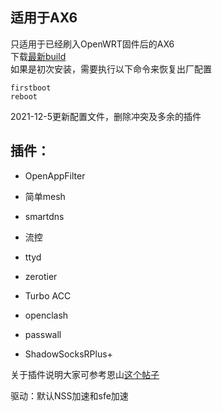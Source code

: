 ## 适用于AX6  
只适用于已经刷入OpenWRT固件后的AX6   
下载[最新build](https://github.com/litaojin/AX6_OpenWRT_Build/releases/tag/2021.12.05-1451)  
如果是初次安装，需要执行以下命令来恢复出厂配置
~~~
firstboot
reboot
~~~

2021-12-5更新配置文件，删除冲突及多余的插件  
## 插件：  
* OpenAppFilter  
* 简单mesh  
* smartdns  

* 流控  
* ttyd  
* zerotier  
* Turbo ACC  

* openclash   
* passwall   
* ShadowSocksRPlus+  

关于插件说明大家可参考恩山[这个帖子](https://www.right.com.cn/forum/thread-344825-1-3.html) 

驱动：默认NSS加速和sfe加速
